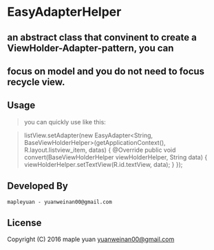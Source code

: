 EasyAdapterHelper
============
an abstract class that convinent to create a ViewHolder-Adapter-pattern, you can 
------------
focus on model and you do not need to focus recycle view. 
------------
 
Usage
------------

>you can quickly use like this:

>listView.setAdapter(new EasyAdapter<String, BaseViewHolderHelper>(getApplicationContext(), R.layout.listview_item, datas) {
            @Override
            public void convert(BaseViewHolderHelper viewHolderHelper, String data) {
                viewHolderHelper.setTextView(R.id.textView, data);
            }
        });


Developed By
-------------

    mapleyuan - yuanweinan00@gmail.com

License
-------------

Copyright (C) 2016 maple yuan <yuanweinan00@gmail.com>
